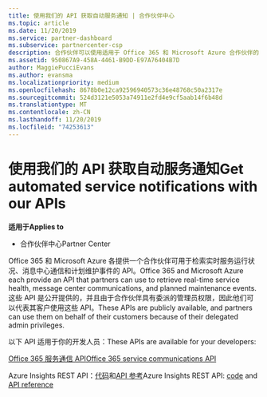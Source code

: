 ```yaml
---
title: 使用我们的 API 获取自动服务通知 | 合作伙伴中心
ms.topic: article
ms.date: 11/20/2019
ms.service: partner-dashboard
ms.subservice: partnercenter-csp
description: 合作伙伴可以使用适用于 Office 365 和 Microsoft Azure 合作伙伴的 Api 来实时服务运行状况、消息中心通信和计划内维护事件。
ms.assetid: 950867A9-458A-4461-B9DD-E97A76404B7D
author: MaggiePucciEvans
ms.author: evansma
ms.localizationpriority: medium
ms.openlocfilehash: 8678b0e12ca92596940573c36e48768c50a2317e
ms.sourcegitcommit: 524d3121e5053a74911e2fd4e9cf5aab14f6b48d
ms.translationtype: MT
ms.contentlocale: zh-CN
ms.lasthandoff: 11/20/2019
ms.locfileid: "74253613"
---
```

# <a name="get-automated-service-notifications-with-our-apis"></a><span data-ttu-id="2cfce-103">使用我们的 API 获取自动服务通知</span><span class="sxs-lookup"><span data-stu-id="2cfce-103">Get automated service notifications with our APIs</span></span>

<span data-ttu-id="2cfce-104">**适用于**</span><span class="sxs-lookup"><span data-stu-id="2cfce-104">**Applies to**</span></span>

-  <span data-ttu-id="2cfce-105">合作伙伴中心</span><span class="sxs-lookup"><span data-stu-id="2cfce-105">Partner Center</span></span>

<span data-ttu-id="2cfce-106">Office 365 和 Microsoft Azure 各提供一个合作伙伴可用于检索实时服务运行状况、消息中心通信和计划维护事件的 API。</span><span class="sxs-lookup"><span data-stu-id="2cfce-106">Office 365 and Microsoft Azure each provide an API that partners can use to retrieve real-time service health, message center communications, and planned maintenance events.</span></span> <span data-ttu-id="2cfce-107">这些 API 是公开提供的，并且由于合作伙伴具有委派的管理员权限，因此他们可以代表其客户使用这些 API。</span><span class="sxs-lookup"><span data-stu-id="2cfce-107">These APIs are publicly available, and partners can use them on behalf of their customers because of their delegated admin privileges.</span></span>

<span data-ttu-id="2cfce-108">以下 API 适用于你的开发人员：</span><span class="sxs-lookup"><span data-stu-id="2cfce-108">These APIs are available for your developers:</span></span>

[<span data-ttu-id="2cfce-109">Office 365 服务通信 API</span><span class="sxs-lookup"><span data-stu-id="2cfce-109">Office 365 service communications API</span></span>](https://go.microsoft.com/fwlink/p/?LinkId=616899)

<span data-ttu-id="2cfce-110">Azure Insights REST API：[代码](https://go.microsoft.com/fwlink/p/?LinkId=617299)和[API 参考](https://go.microsoft.com/fwlink/p/?LinkId=617300)</span><span class="sxs-lookup"><span data-stu-id="2cfce-110">Azure Insights REST API: [code](https://go.microsoft.com/fwlink/p/?LinkId=617299) and [API reference](https://go.microsoft.com/fwlink/p/?LinkId=617300)</span></span>

 

 



